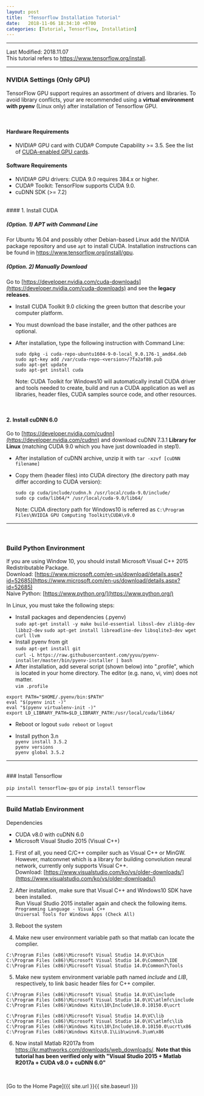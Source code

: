 ```yaml
---
layout: post
title:  "Tensorflow Installation Tutorial"
date:   2018-11-06 18:34:10 +0700
categories: [Tutorial, Tensorflow, Installation]
---
```


---

Last Modified: 2018.11.07  
This tutorial refers to <https://www.tensorflow.org/install>.

---
### NVIDIA Settings (Only GPU)

TensorFlow GPU support requires an assortment of drivers and libraries. To avoid library conflicts, your are recommended using a **virtual environment with pyenv** (Linux only) after installation of Tensorflow GPU. 

<br/>

#### Hardware Requirements

- NVIDIA® GPU card with CUDA® Compute Capability >= 3.5. See the list of [CUDA-enabled GPU cards](https://developer.nvidia.com/cuda-gpus).

#### Software Requirements

- NVIDIA® GPU drivers: CUDA 9.0 requires 384.x or higher.  
- CUDA® Toolkit: TensorFlow supports CUDA 9.0.  
- cuDNN SDK (>= 7.2)
<br/>
#### 1. Install CUDA

##### (Option. 1) APT with Command Line
For Ubuntu 16.04 and possibly other Debian-based Linux add the NVIDIA package repository and use `apt` to install CUDA. Installation instructions can be found in <https://www.tensorflow.org/install/gpu>. 
<br/>

##### (Option. 2) Manually Download

Go to [https://developer.nvidia.com/cuda-downloads](https://developer.nvidia.com/cuda-downloads) and see the **legacy releases**.

- Install CUDA Toolkit 9.0 clicking the green button that describe your computer platform.

- You must download the base installer, and the other pathces are optional.

- After installation, type the following instruction with Command Line:

  ```
  sudo dpkg -i cuda-repo-ubuntu1604-9-0-local_9.0.176-1_amd64.deb
  sudo apt-key add /var/cuda-repo-<version>/7fa2af80.pub
  sudo apt-get update
  sudo apt-get install cuda
  ```

  Note: CUDA Toolkit for Windows10 will automatically install CUDA driver and tools needed to create, build and run a CUDA application as well as libraries, header files, CUDA samples source code, and other resources.

<br/>

#### 2. Install cuDNN 6.0

Go to [https://developer.nvidia.com/cudnn](https://developer.nvidia.com/cudnn) and download cuDNN 7.3.1 **Library for Linux** (matching CUDA 9.0 which you have just downloaded in step1).
- After installation of cuDNN archive, unzip it with `tar -xzvf [cuDNN filename]` 

- Copy them (header files) into CUDA directory (the directory path may differ according to CUDA version):

  ```
  sudo cp cuda/include/cudnn.h /usr/local/cuda-9.0/include/ 
  sudo cp cuda/lib64/* /usr/local/cuda-9.0/lib64/ 
  ```

  Note:  CUDA directory path for Windows10 is referred as `C:\Program Files\NVIDIA GPU Computing Toolkit\CUDA\v9.0`

---
<br/>

### Build Python Environment

If you are using Window 10, you should install Microsoft Visual C++ 2015 Redistributable Package.  
Download: [https://www.microsoft.com/en-us/download/details.aspx?id=52685](https://www.microsoft.com/en-us/download/details.aspx?id=52685)  
Naive Python: [https://www.python.org/](https://www.python.org/)

In Linux, you must take the following steps:

- Install packages and dependencies (.pyenv)   
  `sudo apt-get install -y make build-essential libssl-dev zlib1g-dev libbz2-dev` `sudo apt-get install libreadline-dev libsqlite3-dev wget curl llvm`
- Install pyenv from git  
  `sudo apt-get install git`  
  `curl -L https://raw.githubusercontent.com/yyuu/pyenv-installer/master/bin/pyenv-installer | bash`
- After installation, add several script (shown below) into ".profile", which is located in your home directory. The editor (e.g. nano, vi, vim) does not matter.  
  `vim .profile` 
```
export PATH="$HOME/.pyenv/bin:$PATH"  
eval "$(pyenv init -)"  
eval "$(pyenv virtualenv-init -)"  
export LD_LIBRARY_PATH=$LD_LIBRARY_PATH:/usr/local/cuda/lib64/  
```
- Reboot or logout
`sudo reboot` or `logout`

- Install python 3.n  
`pyenv install 3.5.2`  
`pyenv versions`  
`pyenv global 3.5.2`  

---
<br/>
### Install Tensorflow

`pip install tensorflow-gpu` or `pip install tensorflow`

---

### Build Matlab Environment

Dependencies
- CUDA v8.0 with cuDNN 6.0
- Microsoft Visual Studio 2015 (Visual C++)

1. First of all, you need C/C\++ compiler such as Visual C\++ or MinGW. However, matconvnet which is a library for building convolution neural network, currently only supports Visual C\++.  
    Download: [https://www.visualstudio.com/ko/vs/older-downloads/](https://www.visualstudio.com/ko/vs/older-downloads/)  
2. After installation, make sure that Visual C++ and Windows10 SDK have been installed.  
    Run Visual Studio 2015 installer again and check the following items.   
    `Programming Language - Visual C++`  
    `Universal Tools for Windows Apps (Check All)`

3. Reboot the system  
4. Make new user environment variable path so that matlab can locate the complier.
```
C:\Program Files (x86)\Microsoft Visual Studio 14.0\VC\bin
C:\Program Files (x86)\Microsoft Visual Studio 14.0\Common7\IDE
C:\Program Files (x86)\Microsoft Visual Studio 14.0\Common7\Tools
```

5. Make new system environment variable path named *include* and *LIB*, respectively, to link basic header files for C++ compiler.
```
C:\Program Files (x86)\Microsoft Visual Studio 14.0\VC\include
C:\Program Files (x86)\Microsoft Visual Studio 14.0\VC\atlmfc\include
C:\Program Files (x86)\Windows Kits\10\Include\10.0.10150.0\ucrt
```
```
C:\Program Files (x86)\Microsoft Visual Studio 14.0\VC\lib
C:\Program Files (x86)\Microsoft Visual Studio 14.0\VC\atlmfc\lib
C:\Program Files (x86)\Windows Kits\10\Include\10.0.10150.0\ucrt\x86
C:\Program Files (x86)\Windows Kits\8.1\Lib\winv6.3\um\x86
```

6. Now install Matlab R2017a from https://kr.mathworks.com/downloads/web_downloads/. **Note that this tutorial has been verified only with "Visual Studio 2015 + Matlab R2017a + CUDA v8.0 + cuDNN 6.0"**

<br/>

[Go to the Home Page]({{ site.url }}{{ site.baseurl }})

<br/>

